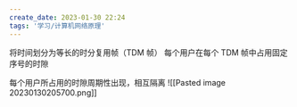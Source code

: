 ```yaml
---
create_date: 2023-01-30 22:24
tags: '学习/计算机网络原理'
---
```


将时间划分为等长的时分复用帧（TDM 帧）
每个用户在每个 TDM 帧中占用固定序号的时隙

每个用户所占用的时隙周期性出现，相互隔离
![[Pasted image 20230130205700.png]]
